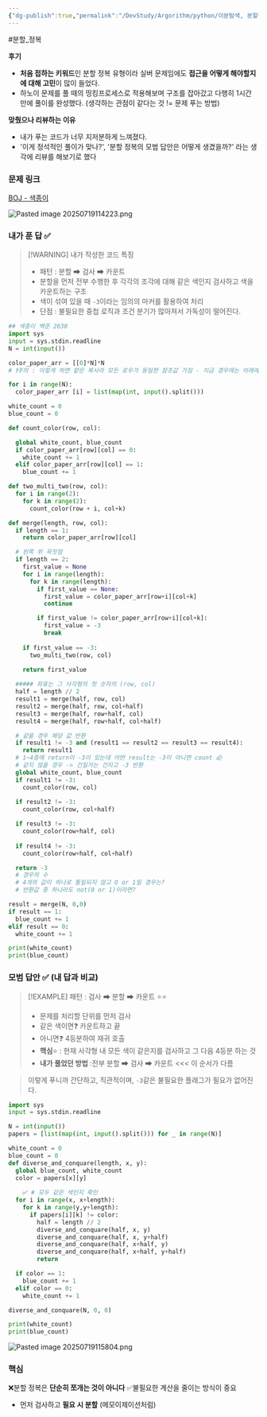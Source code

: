 ```yaml
---
{"dg-publish":true,"permalink":"/DevStudy/Argorithm/python/이분탐색, 분할정복/백준 2630 - 색종이/","noteIcon":"","created":"2025-07-19T11:37:56.526+09:00","updated":"2025-07-24T00:02:05.672+09:00"}
---
```



#분할_정복 


**후기** 
- **처음 접하는 키워드**인 분할 정복 유형이라 실버 문제임에도 **접근을 어떻게 해야할지에 대해 고민**이 많이 들었다.
- 하노이 문제를 풀 때의 띵킹프로세스로 적용해보며 구조를 잡아갔고 다행히 1시간 만에 풀이를 완성했다. (생각하는 관점이 같다는 것 != 문제 푸는 방법)

**맞췄으나 리뷰하는 이유** 
- 내가 푸는 코드가 너무 지저분하게 느껴졌다.
- '이게 정석적인 풀이가 맞나?', '분할 정복의 모범 답안은 어떻게 생겼을까?' 라는 생각에 리뷰를 해보기로 했다 

### 문제 링크
[BOJ - 색종이](https://www.acmicpc.net/problem/2630)

![Pasted image 20250719114223.png](/img/user/supporter/image/Pasted%20image%2020250719114223.png)

### 내가 푼 답 ✅

> [!WARNING] 내가 작성한 코드 특징
> - 패턴 : 분할 ➡ 검사 ➡ 카운트 
> - 분할을 먼저 전부 수행한 후 각각의 조각에 대해 같은 색인지 검사하고 색을 카운트하는 구조 
> - 색이 섞여 있을 때 `-3`이라는 임의의 마커를 활용하여 처리
> - 단점 : 불필요한 중첩 로직과 조건 분기가 많아져서 가독성이 떨어진다.

```python
## 색종이 백준 2630
import sys
input = sys.stdin.readline
N = int(input())

color_paper_arr = [[0]*N]*N  
# ❗주의 : 이렇게 하면 얕은 복사라 모든 로우가 동일한 참조값 가짐 - 지금 경우에는 아래에서 덮어써서 문제 발생 안 했던 것 

for i in range(N):
  color_paper_arr [i] = list(map(int, input().split()))

white_count = 0
blue_count = 0

def count_color(row, col):

  global white_count, blue_count
  if color_paper_arr[row][col] == 0:
    white_count += 1
  elif color_paper_arr[row][col] == 1:
    blue_count += 1

def two_multi_two(row, col):
  for i in range(2):
    for k in range(2):
      count_color(row + i, col+k)

def merge(length, row, col):
  if length == 1:
    return color_paper_arr[row][col]

  # 왼쪽 위 꼭짓점
  if length == 2:
    first_value = None
    for i in range(length):
      for k in range(length):
        if first_value == None:
          first_value = color_paper_arr[row+i][col+k]
          continue

        if first_value != color_paper_arr[row+i][col+k]:
          first_value = -3
          break
          
    if first_value == -3:
      two_multi_two(row, col)
      
    return first_value

  ##### 좌표는 그 사각형의 첫 숫자의 (row, col)
  half = length // 2
  result1 = merge(half, row, col)
  result2 = merge(half, row, col+half)
  result3 = merge(half, row+half, col)
  result4 = merge(half, row+half, col+half)

  # 같을 경우 해당 값 반환
  if result1 != -3 and (result1 == result2 == result3 == result4):
    return result1
  # 1~4중에 return이 -3이 있는데 어떤 result는 -3이 아니면 count 必
  # 같지 않을 경우 -> 건질거는 건지고 -3 반환
  global white_count, blue_count
  if result1 != -3:
    count_color(row, col)
    
  if result2 != -3:    
    count_color(row, col+half)

  if result3 != -3:    
    count_color(row+half, col)
    
  if result4 != -3:  
    count_color(row+half, col+half)

  return -3
  # 경우의 수
  # 4개의 값이 하나로 통일되지 않고 O or 1일 경우는?
  # 반환값 중 하나라도 not(0 or 1)이라면?

result = merge(N, 0,0)
if result == 1:
  blue_count += 1
elif result == 0:
  white_count += 1  

print(white_count)
print(blue_count)
```


### 모범 답안 ✅ (내 답과 비교)

>[!EXAMPLE] 패턴 : 검사 ➡ 분할 ➡ 카운트  ⭐⭐
>- 문제를 처리할 단위를 먼저 검사
>- 같은 색이면❓ 카운트하고 끝
>- 아니면❓ 4등분하여 재귀 호출 
>- **핵심**⭐ : 현재 사각형 내 모든 색이 같은지를 검사하고 그 다음 4등분 하는 것
>- **내가 풀었던 방법** :전부 분할 ➡ 검사 ➡ 카운트   <<< 이 순서가 다름 

> 이렇게 푸니까 간단하고, 직관적이며, `-3`같은 불필요한 플래그가 필요가 없어진다.

```python
import sys
input = sys.stdin.readline

N = int(input())
papers = [list(map(int, input().split())) for _ in range(N)]

white_count = 0
blue_count = 0
def diverse_and_conquare(length, x, y):
  global blue_count, white_count
  color = papers[x][y]
 
	✅ # 모두 같은 색인지 확인
  for i in range(x, x+length):
    for k in range(y,y+length):
      if papers[i][k] != color:
        half = length // 2
        diverse_and_conquare(half, x, y)
        diverse_and_conquare(half, x, y+half)
        diverse_and_conquare(half, x+half, y)
        diverse_and_conquare(half, x+half, y+half)
        return

  if color == 1:
    blue_count += 1
  elif color == 0:
    white_count += 1

diverse_and_conquare(N, 0, 0)

print(white_count)
print(blue_count)
```
![Pasted image 20250719115804.png](/img/user/supporter/image/Pasted%20image%2020250719115804.png)



### 핵심 

❌분할 정복은 **단순히 쪼개는 것이 아니다**
✅불필요한 계산을 줄이는 방식이 중요 
- 먼저 검사하고 **필요 시 분할** (메모이제이션처럼)
